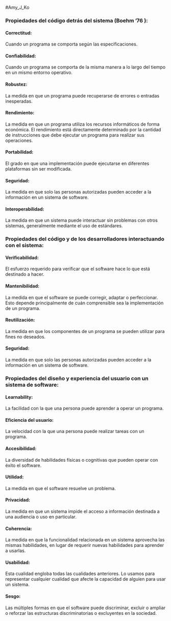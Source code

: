 #Amy_J_Ko
### Propiedades del código detrás del sistema (Boehm ’76 ):
#### Correctitud: 
Cuando un programa se comporta según las especificaciones.
#### Confiabilidad: 
Cuando un programa se comporta de la misma manera a lo largo del tiempo en un mismo entorno operativo.
#### Robustez: 
La medida en que un programa puede recuperarse de errores o entradas inesperadas.
#### Rendimiento: 
La medida en que un programa utiliza los recursos informáticos de forma
económica. El rendimiento está directamente determinado por la cantidad de instrucciones que debe ejecutar un programa para realizar sus operaciones.
#### Portabilidad: 
El grado en que una implementación puede ejecutarse en diferentes plataformas sin ser modificada.
#### Seguridad: 
La medida en que solo las personas autorizadas pueden acceder a la información en un sistema de software.
#### Interoperabilidad: 
La medida en que un sistema puede interactuar sin problemas con otros sistemas, generalmente mediante el uso de estándares.

### Propiedades del código y de los desarrolladores interactuando con el sistema:
#### Verificabilidad: 
El esfuerzo requerido para verificar que el software hace lo que está destinado a hacer.
#### Mantenibilidad: 
La medida en que el software se puede corregir, adaptar o perfeccionar. Esto depende principalmente de cuán comprensible sea la implementación de un programa.
#### Reutilización: 
La medida en que los componentes de un programa se pueden utilizar para fines no deseados.
#### Seguridad: 
La medida en que solo las personas autorizadas pueden acceder a la información en un sistema de software.

### Propiedades del diseño y experiencia del usuario con un sistema de software:
#### Learnability: 
La facilidad con la que una persona puede aprender a operar un programa.
#### Eficiencia del usuario: 
La velocidad con la que una persona puede realizar tareas con un programa.
#### Accesibilidad: 
La diversidad de habilidades físicas o cognitivas que pueden operar con éxito el software.
#### Utilidad: 
La medida en que el software resuelve un problema.
#### Privacidad: 
La medida en que un sistema impide el acceso a información destinada a una audiencia o uso en particular.
#### Coherencia: 
La medida en que la funcionalidad relacionada en un sistema aprovecha las mismas habilidades, en lugar de requerir nuevas habilidades para aprender a usarlas.
#### Usabilidad: 
Esta cualidad engloba todas las cualidades anteriores. Lo usamos para representar cualquier cualidad que afecte la capacidad de alguien para usar un sistema.
#### Sesgo: 
Las múltiples formas en que el software puede discriminar, excluir o ampliar o reforzar las estructuras discriminatorias o excluyentes en la sociedad.

